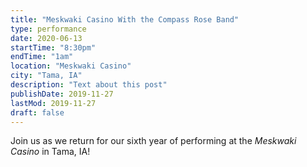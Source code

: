 ```yaml
---
title: "Meskwaki Casino With the Compass Rose Band"
type: performance
date: 2020-06-13
startTime: "8:30pm"
endTime: "1am"
location: "Meskwaki Casino"
city: "Tama, IA"
description: "Text about this post"
publishDate: 2019-11-27
lastMod: 2019-11-27
draft: false
---
```


Join us as we return for our sixth year of performing at the _Meskwaki Casino_ in Tama, IA!
